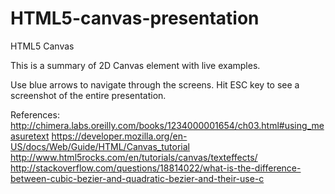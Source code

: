 HTML5-canvas-presentation
=========================

HTML5 Canvas

This is a summary of 2D Canvas element with live examples.

Use blue arrows to navigate through the screens. 
Hit ESC key to see a screenshot of the entire presentation.

References:
http://chimera.labs.oreilly.com/books/1234000001654/ch03.html#using_measuretext
https://developer.mozilla.org/en-US/docs/Web/Guide/HTML/Canvas_tutorial
http://www.html5rocks.com/en/tutorials/canvas/texteffects/
http://stackoverflow.com/questions/18814022/what-is-the-difference-between-cubic-bezier-and-quadratic-bezier-and-their-use-c
